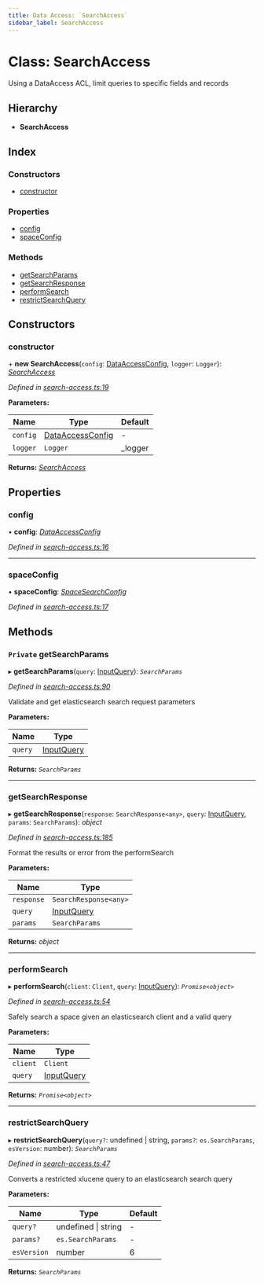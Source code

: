 ```yaml
---
title: Data Access: `SearchAccess`
sidebar_label: SearchAccess
---
```


# Class: SearchAccess

Using a DataAccess ACL, limit queries to
specific fields and records

## Hierarchy

* **SearchAccess**

## Index

### Constructors

* [constructor](searchaccess.md#constructor)

### Properties

* [config](searchaccess.md#config)
* [spaceConfig](searchaccess.md#spaceconfig)

### Methods

* [getSearchParams](searchaccess.md#private-getsearchparams)
* [getSearchResponse](searchaccess.md#getsearchresponse)
* [performSearch](searchaccess.md#performsearch)
* [restrictSearchQuery](searchaccess.md#restrictsearchquery)

## Constructors

###  constructor

\+ **new SearchAccess**(`config`: [DataAccessConfig](../interfaces/dataaccessconfig.md), `logger`: `Logger`): *[SearchAccess](searchaccess.md)*

*Defined in [search-access.ts:19](https://github.com/terascope/teraslice/blob/fd211a8bb/packages/data-access/src/search-access.ts#L19)*

**Parameters:**

Name | Type | Default |
------ | ------ | ------ |
`config` | [DataAccessConfig](../interfaces/dataaccessconfig.md) | - |
`logger` | `Logger` |  _logger |

**Returns:** *[SearchAccess](searchaccess.md)*

## Properties

###  config

• **config**: *[DataAccessConfig](../interfaces/dataaccessconfig.md)*

*Defined in [search-access.ts:16](https://github.com/terascope/teraslice/blob/fd211a8bb/packages/data-access/src/search-access.ts#L16)*

___

###  spaceConfig

• **spaceConfig**: *[SpaceSearchConfig](../interfaces/spacesearchconfig.md)*

*Defined in [search-access.ts:17](https://github.com/terascope/teraslice/blob/fd211a8bb/packages/data-access/src/search-access.ts#L17)*

## Methods

### `Private` getSearchParams

▸ **getSearchParams**(`query`: [InputQuery](../interfaces/inputquery.md)): *`SearchParams`*

*Defined in [search-access.ts:90](https://github.com/terascope/teraslice/blob/fd211a8bb/packages/data-access/src/search-access.ts#L90)*

Validate and get elasticsearch search request parameters

**Parameters:**

Name | Type |
------ | ------ |
`query` | [InputQuery](../interfaces/inputquery.md) |

**Returns:** *`SearchParams`*

___

###  getSearchResponse

▸ **getSearchResponse**(`response`: `SearchResponse<any>`, `query`: [InputQuery](../interfaces/inputquery.md), `params`: `SearchParams`): *object*

*Defined in [search-access.ts:185](https://github.com/terascope/teraslice/blob/fd211a8bb/packages/data-access/src/search-access.ts#L185)*

Format the results or error from the performSearch

**Parameters:**

Name | Type |
------ | ------ |
`response` | `SearchResponse<any>` |
`query` | [InputQuery](../interfaces/inputquery.md) |
`params` | `SearchParams` |

**Returns:** *object*

___

###  performSearch

▸ **performSearch**(`client`: `Client`, `query`: [InputQuery](../interfaces/inputquery.md)): *`Promise<object>`*

*Defined in [search-access.ts:54](https://github.com/terascope/teraslice/blob/fd211a8bb/packages/data-access/src/search-access.ts#L54)*

Safely search a space given an elasticsearch client and a valid query

**Parameters:**

Name | Type |
------ | ------ |
`client` | `Client` |
`query` | [InputQuery](../interfaces/inputquery.md) |

**Returns:** *`Promise<object>`*

___

###  restrictSearchQuery

▸ **restrictSearchQuery**(`query?`: undefined | string, `params?`: `es.SearchParams`, `esVersion`: number): *`SearchParams`*

*Defined in [search-access.ts:47](https://github.com/terascope/teraslice/blob/fd211a8bb/packages/data-access/src/search-access.ts#L47)*

Converts a restricted xlucene query to an elasticsearch search query

**Parameters:**

Name | Type | Default |
------ | ------ | ------ |
`query?` | undefined \| string | - |
`params?` | `es.SearchParams` | - |
`esVersion` | number | 6 |

**Returns:** *`SearchParams`*
